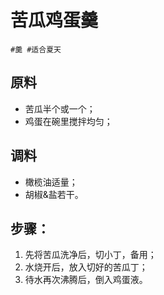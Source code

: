 # 苦瓜鸡蛋羹

```
#羹 #适合夏天
```

## 原料

- 苦瓜半个或一个；
- 鸡蛋在碗里搅拌均匀；

## 调料

- 橄榄油适量；
- 胡椒&盐若干。

## 步骤：

1. 先将苦瓜洗净后，切小丁，备用；
2. 水烧开后，放入切好的苦瓜丁；
3. 待水再次沸腾后，倒入鸡蛋液。